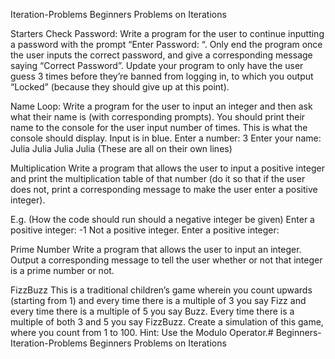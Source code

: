 Iteration-Problems
Beginners Problems on Iterations

Starters
Check Password: Write a program for the user to continue inputting a password with the prompt “Enter Password: “. Only end the program once the user inputs the correct password, and give a corresponding message saying “Correct Password”. Update your program to only have the user guess 3 times before they’re banned from logging in, to which you output “Locked” (because they should give up at this point).

Name Loop: Write a program for the user to input an integer and then ask what their name is (with corresponding prompts). You should print their name to the console for the user input number of times. This is what the console should display. Input is in blue. Enter a number: 3 Enter your name: Julia Julia Julia Julia (These are all on their own lines)

Multiplication
Write a program that allows the user to input a positive integer and print the multiplication table of that number (do it so that if the user does not, print a corresponding message to make the user enter a positive integer).

E.g. (How the code should run should a negative integer be given) Enter a positive integer: -1 Not a positive integer. Enter a positive integer:

Prime Number
Write a program that allows the user to input an integer. Output a corresponding message to tell the user whether or not that integer is a prime number or not.

FizzBuzz
This is a traditional children’s game wherein you count upwards (starting from 1) and every time there is a multiple of 3 you say Fizz and every time there is a multiple of 5 you say Buzz. Every time there is a multiple of both 3 and 5 you say FizzBuzz. Create a simulation of this game, where you count from 1 to 100. Hint: Use the Modulo Operator.# Beginners-Iteration-Problems
Beginners Problems on Iterations
